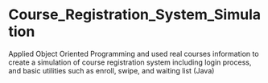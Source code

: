 # Course_Registration_System_Simulation
Applied Object Oriented Programming and used real courses information to create a simulation of course registration system including login process, and basic utilities such as enroll, swipe, and waiting list (Java)
